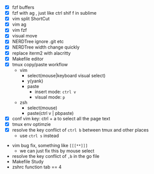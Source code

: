 - [x] fzf buffers
- [x] fzf with ag , just like ctrl shif f in sublime
- [x] vim split ShortCut
- [x] vim ag
- [x] vim fzf
- [x] visual move
- [x] NERDTree ignore .git etc
- [x] NERDTree width change quickly
- [x] replace iterm2 with alacritty
- [x] Makefile editor
- [x] tmux copy/paste workflow
  - vim
    - select(mouse|keyboard visual select)
    - y(yank)
	- paste
	  - insert mode: `ctrl v`
	  - visual mode: `p`
  - zsh
	- select(mouse)
	- paste(ctrl v | pbpaste)
- [x] conf vim key: ctrl + a  to select all the page text
- [x] tmux env optimzie
- [x] resolve the key conflict of `ctrl b` between tmux and other places
  - use `ctrl s` instead
- vim bug fix, something like `[[[**]]]`
  - we can just fix this by mouse select
- resolve the key conflict of `,b` in the go file
- Makefile Study
- zshrc function tab == 4
